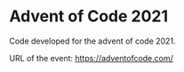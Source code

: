 # Advent of Code 2021

Code developed for the advent of code 2021.

URL of the event: https://adventofcode.com/
